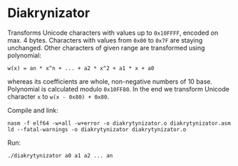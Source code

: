 # Diakrynizator

Transforms Unicode characters with values up to `0x10FFFF`, encoded on max. 4 bytes.
Characters with values from `0x00` to `0x7F` are staying unchanged.
Other characters of given range are transformed using polynomial:
```
w(x) = an * x^n + ... + a2 * x^2 + a1 * x + a0
```
whereas its coefficients are whole, non-negative numbers of 10 base.
Polynomial is calculated modulo `0x10FF80`. In the end we transform Unicode character `x` to `w(x - 0x80) + 0x80`.

Compile and link:
```
nasm -f elf64 -w+all -w+error -o diakrytynizator.o diakrytynizator.asm
ld --fatal-warnings -o diakrytynizator diakrytynizator.o
```
Run:
```
./diakrytynizator a0 a1 a2 ... an
```

